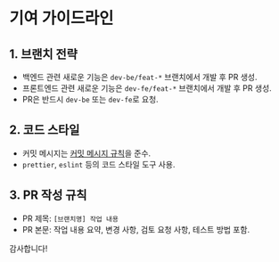 # 기여 가이드라인

## 1. 브랜치 전략

- 백엔드 관련 새로운 기능은 `dev-be/feat-*` 브랜치에서 개발 후 PR 생성.
- 프론트엔드 관련 새로운 기능은 `dev-fe/feat-*` 브랜치에서 개발 후 PR 생성.
- PR은 반드시 `dev-be` 또는 `dev-fe`로 요청.

## 2. 코드 스타일

- 커밋 메시지는 [커밋 메시지 규칙](README.md#커밋-메시지-규칙)을 준수.
- `prettier`, `eslint` 등의 코드 스타일 도구 사용.

## 3. PR 작성 규칙

- PR 제목: `[브랜치명] 작업 내용`
- PR 본문: 작업 내용 요약, 변경 사항, 검토 요청 사항, 테스트 방법 포함.

감사합니다!

